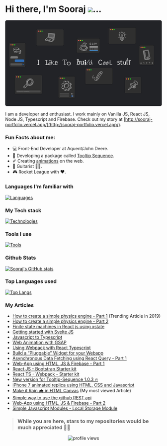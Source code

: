 # Hi there, I'm Sooraj <img src="https://media.giphy.com/media/hvRJCLFzcasrR4ia7z/giphy.gif" style="width: 35px;">...

![Me](https://github.com/SoorajSNBlaze333/SoorajSNBlaze333/blob/master/Github_Readme.png)

I am a developer and enthusiast. I work mainly on Vanilla JS, React JS, Node JS, Typescript and Firebase. Check out my story at [http://sooraj-portfolio.vercel.app/](http://sooraj-portfolio.vercel.app/).

### Fun Facts about me:
- 💻 Front-End Developer at Aquent/John Deere.
- 💬 Developing a package called [Tooltip Sequence](https://github.com/SoorajSNBlaze333/tooltip-sequence).
- ✐ Creating [animations](https://iphone-7-ios13.netlify.app/) on the web.
- 🎸 Guitarist 🤘🏻.
- 🎮 Rocket League with ❤️.

### Languages I'm familiar with
[![Languages](https://skillicons.dev/icons?i=js,ts,html,css,c,java,swift,rust)](https://skillicons.dev)

### My Tech stack
[![Technologies](https://skillicons.dev/icons?i=react,redux,nodejs,sass,next,tailwind,bootstrap,express,firebase,mongodb,,vite,vercel,netlify,jest,rollupjs,webpack,blender)](https://skillicons.dev)

### Tools I use
[![Tools](https://skillicons.dev/icons?i=vscode,github,bash,figma)](https://skillicons.dev)

### Github Stats
[![Sooraj's GitHub stats](https://github-readme-stats.vercel.app/api?username=SoorajSNBlaze333&show_icons=true&theme=dark#gh-dark-mode-only)](https://github.com/SoorajSNBlaze333/github-readme-stats)

### Top Languages used
[![Top Langs](https://github-readme-stats.vercel.app/api/top-langs/?username=SoorajSNBlaze333&theme=dark#gh-dark-mode-only)](https://github.com/SoorajSNBlaze333/github-readme-stats)

### My Articles
- [How to create a simple physics engine - Part 1](https://www.skcript.com/svr/how-to-create-a-simple-physics-engine-part-1/) (Trending Article in 2019)
- [How to create a simple physics engine - Part 2](https://www.skcript.com/svr/how-to-create-a-simple-physics-engine-part-2/)
- [Finite state machines in React js using xstate](https://www.skcript.com/svr/finite-state-machines-in-react-js-using-xstate/)
- [Getting started with Svelte JS](https://www.skcript.com/svr/getting-started-with-svelte-js/)
- [Javascript to Typescript](https://www.skcript.com/svr/javascript-to-typescript/)
- [Web Animation with GSAP](https://www.skcript.com/svr/web-animation-with-gsap/)
- [Using Webpack with React Typescript](https://www.skcript.com/svr/using-webpack-with-react-typescript/)
- [Build a “Pluggable” Widget for your Webapp](https://www.skcript.com/svr/build-a-pluggable-widget-for-your-webapp/)
- [Asynchronous Data Fetching using React Query - Part 1](https://www.skcript.com/svr/asynchronous-data-fetching-using-reactquery-part-1-queries/)
- [Web-App using HTML, JS & Firebase - Part 1](https://www.skcript.com/svr/web-app-using-html-js-firebase-part-1/)
- [React JS - Bootstrap Starter kit](https://dev.to/soorajsnblaze333/react-js-bootstrap-starter-kit-3jlf)
- [React TS - Webpack - Starter kit](https://dev.to/soorajsnblaze333/react-ts-webpack-starter-1enk)
- [New version for Tooltip-Sequence 1.0.3 🔥](https://dev.to/soorajsnblaze333/new-version-for-tooltip-sequence-1-0-3-59oh)
- [iPhone 7 animated replica using HTML, CSS and Javascript](https://dev.to/soorajsnblaze333/creating-an-iphone-7-replica-on-the-web-38l1)
- [Make it Rain 🌧 in HTML Canvas](https://dev.to/soorajsnblaze333/make-it-rain-in-html-canvas-1fj0) (My most viewed Article)
- [Simple way to use the github REST api](https://dev.to/soorajsnblaze333/simple-way-to-use-the-github-api-705)
- [Web-App using HTML, JS & Firebase - Part 2](https://dev.to/soorajsnblaze333/web-app-using-html-js-firebase-part-2-439p)
- [Simple Javascript Modules - Local Storage Module](https://dev.to/soorajsnblaze333/simple-javascript-modules-local-storage-module-567p)

> ### While you are here, stars to my repositories would be much appreciated 🤘🏻

<p align="center">
  <img src="https://komarev.com/ghpvc/?username=ySoorajSNBlaze333&style=flat-square" alt="profile views"/>
</p>
